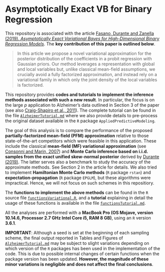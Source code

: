# Asymptotically Exact VB for Binary Regression

This repository is associated with the article [Fasano, Durante and Zanella (2019). *Asymptotically Exact Variational Bayes for High-Dimensional Binary Regression Models*](https://). The **key contribution of this paper is outlined below**.

> In this article we propose a novel variational approximation for the posterior distribution of the coefficients in a probit regression with Gaussian priors. Our method leverages a representation with global and local variables but, unlike classical mean-field assumptions, we crucially avoid a fully factorized approximation, and instead rely on a variational family in which only the joint density of the local variables is factorized.

This repository provides **codes and tutorials to implement the inference methods associated with such a new result**. In particular, the focus is on the large *p* application to Alzheimer’s data outlined in Section 3 of the paper (see also [Craig-Shapiro et al., 2011](https://journals.plos.org/plosone/article?id=10.1371/journal.pone.0018850)). The complete tutorial can be found in the file [`AlzheimerTutorial.md`](https://github.com/augustofasano/Probit-PFMVB/blob/master/AlzheimerTutorial.md) where we also provide details to pre-process the original dataset available in the `R` package `AppliedPredictiveModeling`. 

The goal of this analysis is to compare the performance of the proposed **partially-factorized mean-field (PFM) approximation** relative to those state-of-the-art competitors which were feasible in this application. These include the classical **mean-field (MF) variational approximation** (see [Consonni and Marin, 2007](https://www.sciencedirect.com/science/article/pii/S0167947306003951)) and **Monte Carlo inference based on i.i.d. samples from the exact unified skew-normal posterior** derived by [Durante (2019)](https://doi.org/10.1093/biomet/asz034). The latter serves also a benchmark to study the accuracy of the approximate methods. See Section 2 in the article for details. We also tried to implement **Hamiltonian Monte Carlo methods** (`R` package `rstan`) and **expectation-propagation** (`R` package `EPGLM`), but these algorithms were impractical. Hence, we will not focus on such schemes in this repositiory.

The **functions to implement the above methods** can be found in the `R` source file [`functionsVariational.R`](https://github.com/augustofasano/Probit-PFMVB/blob/master/functionsVariational.R), and a **tutorial** explaining in detail the usage of these functions is available in the file [`functionsTutorial.md`](https://github.com/augustofasano/Probit-PFMVB/blob/master/functionsTutorial.md).

All the analyses are performed with a **MacBook Pro (OS Mojave, version 10.14.6, Processor 2.7 GHz Intel Core i5, RAM 8 GB)**, using an `R` version **3.6.1**.

**IMPORTANT**: Although a seed is set at the beginning of each sampling scheme, the final output reported in Tables and Figures of [`AlzheimerTutorial.md`](https://github.com/augustofasano/Probit-PFMVB/blob/master/AlzheimerTutorial.md) may be subject to slight variations depending on which version of the `R` packages has been used in the implementation of the code. This is due to possible internal changes of certain functions when the package version has been updated. **However, the magnitude of these minor variations is negligible and does not affect the final conclusions**.
